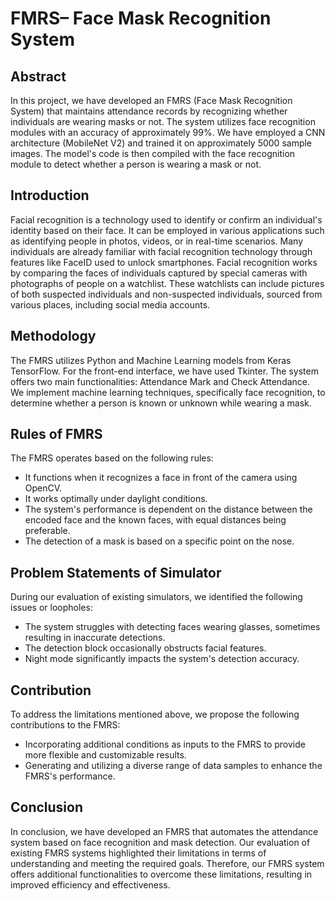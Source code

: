 # FMRS– Face Mask Recognition System

## Abstract
In this project, we have developed an FMRS (Face Mask Recognition System) that maintains attendance records by recognizing whether individuals are wearing masks or not. The system utilizes face recognition modules with an accuracy of approximately 99%. We have employed a CNN architecture (MobileNet V2) and trained it on approximately 5000 sample images. The model's code is then compiled with the face recognition module to detect whether a person is wearing a mask or not.

## Introduction
Facial recognition is a technology used to identify or confirm an individual's identity based on their face. It can be employed in various applications such as identifying people in photos, videos, or in real-time scenarios. Many individuals are already familiar with facial recognition technology through features like FaceID used to unlock smartphones. Facial recognition works by comparing the faces of individuals captured by special cameras with photographs of people on a watchlist. These watchlists can include pictures of both suspected individuals and non-suspected individuals, sourced from various places, including social media accounts.

## Methodology
The FMRS utilizes Python and Machine Learning models from Keras TensorFlow. For the front-end interface, we have used Tkinter. The system offers two main functionalities: Attendance Mark and Check Attendance. We implement machine learning techniques, specifically face recognition, to determine whether a person is known or unknown while wearing a mask.

## Rules of FMRS
The FMRS operates based on the following rules:
- It functions when it recognizes a face in front of the camera using OpenCV.
- It works optimally under daylight conditions.
- The system's performance is dependent on the distance between the encoded face and the known faces, with equal distances being preferable.
- The detection of a mask is based on a specific point on the nose.

## Problem Statements of Simulator
During our evaluation of existing simulators, we identified the following issues or loopholes:
- The system struggles with detecting faces wearing glasses, sometimes resulting in inaccurate detections.
- The detection block occasionally obstructs facial features.
- Night mode significantly impacts the system's detection accuracy.

## Contribution
To address the limitations mentioned above, we propose the following contributions to the FMRS:
- Incorporating additional conditions as inputs to the FMRS to provide more flexible and customizable results.
- Generating and utilizing a diverse range of data samples to enhance the FMRS's performance.

## Conclusion
In conclusion, we have developed an FMRS that automates the attendance system based on face recognition and mask detection. Our evaluation of existing FMRS systems highlighted their limitations in terms of understanding and meeting the required goals. Therefore, our FMRS system offers additional functionalities to overcome these limitations, resulting in improved efficiency and effectiveness.
